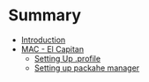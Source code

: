 # Summary

* [Introduction](README.md)
* [MAC - El Capitan](mac_-_el_capitan.md)
   * [Setting Up .profile](setting_up_profile9.md)
   * [Setting up packahe manager](setting_up_packahe_manager.md)

